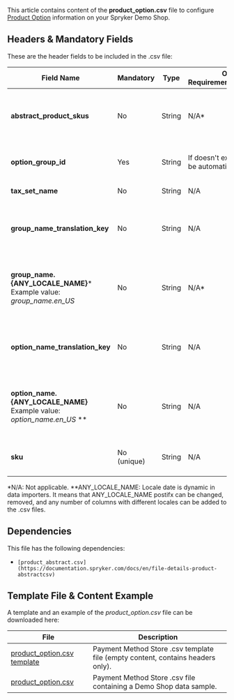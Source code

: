This article contains content of the **product_option.csv** file to configure [Product Option](https://documentation.spryker.com/docs/en/product-options-2) information on your Spryker Demo Shop.

## Headers & Mandatory Fields 
These are the header fields to be included in the .csv file:

| Field Name | Mandatory | Type | Other Requirements/Comments | Description |
| --- | --- | --- | --- | --- |
| **abstract_product_skus** | No | String |N/A* | List of Abstract Product SKUs separated by comma. |
| **option_group_id** | Yes | String |If doesn't exist then it will be automatically created.  | Identifier of the Product Option Group. |
| **tax_set_name** | No | String |N/A | Name of the tax set. |
| **group_name_translation_key** | No | String |N/A |  Translation key of the name of the group in different locales.|
| **group_name.{ANY_LOCALE_NAME}***<br>Example value: *group_name.en_US* | No | String |N/A* | Name of the group in the specified locale (US for our example). |
| **option_name_translation_key** | No | String |N/A | Translation key of the name of the option in different locales. |
| **option_name.{ANY_LOCALE_NAME}**<br>Example value: *option_name.en_US* ** | No | String |N/A | Name of the option in the specified locale (US for our example).  |
| **sku** | No (unique) | String |N/A | SKU identifier of the Product Option. |
*N/A: Not applicable.
**ANY_LOCALE_NAME: Locale date is dynamic in data importers. It means that ANY_LOCALE_NAME postifx can be changed, removed, and any number of columns with different locales can be added to the .csv files.

## Dependencies

This file has the following dependencies:
*     [product_abstract.csv](https://documentation.spryker.com/docs/en/file-details-product-abstractcsv)

## Template File & Content Example
A template and an example of the *product_option.csv*  file can be downloaded here:

| File | Description |
| --- | --- |
| [product_option.csv template](https://spryker.s3.eu-central-1.amazonaws.com/docs/Developer+Guide/Back-End/Data+Manipulation/Data+Ingestion/Data+Import/Data+Import+Categories/Special+Product+Types/Product+Options/Template+product_option.csv) | Payment Method Store .csv template file (empty content, contains headers only). |
| [product_option.csv](https://spryker.s3.eu-central-1.amazonaws.com/docs/Developer+Guide/Back-End/Data+Manipulation/Data+Ingestion/Data+Import/Data+Import+Categories/Special+Product+Types/Product+Options/product_option.csv) | Payment Method Store .csv file containing a Demo Shop data sample. |